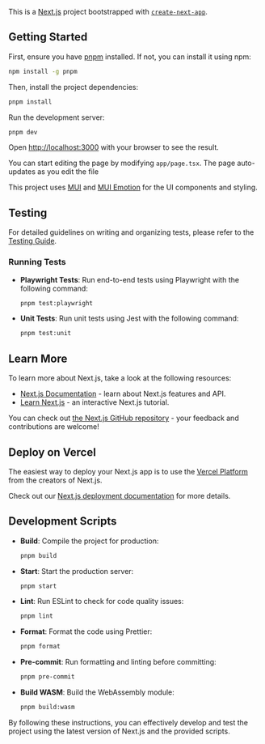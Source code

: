 This is a [Next.js](https://nextjs.org) project bootstrapped with [`create-next-app`](https://nextjs.org/docs/app/api-reference/cli/create-next-app).

## Getting Started

First, ensure you have [pnpm](https://pnpm.io/) installed. If not, you can install it using npm:

```bash
npm install -g pnpm
```

Then, install the project dependencies:

```bash
pnpm install
```

Run the development server:

```bash
pnpm dev
```

Open [http://localhost:3000](http://localhost:3000) with your browser to see the result.

You can start editing the page by modifying `app/page.tsx`. The page auto-updates as you edit the file

This project uses [MUI](https://mui.com/) and [MUI Emotion](https://mui.com/material-ui/react-emotion/) for the UI components and styling.

## Testing

For detailed guidelines on writing and organizing tests, please refer to the [Testing Guide](./TESTING.md).

### Running Tests

- **Playwright Tests**: Run end-to-end tests using Playwright with the following command:

  ```bash
  pnpm test:playwright
  ```

- **Unit Tests**: Run unit tests using Jest with the following command:

  ```bash
  pnpm test:unit
  ```

## Learn More

To learn more about Next.js, take a look at the following resources:

- [Next.js Documentation](https://nextjs.org/docs) - learn about Next.js features and API.
- [Learn Next.js](https://nextjs.org/learn) - an interactive Next.js tutorial.

You can check out [the Next.js GitHub repository](https://github.com/vercel/next.js) - your feedback and contributions are welcome!

## Deploy on Vercel

The easiest way to deploy your Next.js app is to use the [Vercel Platform](https://vercel.com/new?utm_medium=default-template&filter=next.js&utm_source=create-next-app&utm_campaign=create-next-app-readme) from the creators of Next.js.

Check out our [Next.js deployment documentation](https://nextjs.org/docs/app/building-your-application/deploying) for more details.

## Development Scripts

- **Build**: Compile the project for production:

  ```bash
  pnpm build
  ```

- **Start**: Start the production server:

  ```bash
  pnpm start
  ```

- **Lint**: Run ESLint to check for code quality issues:

  ```bash
  pnpm lint
  ```

- **Format**: Format the code using Prettier:

  ```bash
  pnpm format
  ```

- **Pre-commit**: Run formatting and linting before committing:

  ```bash
  pnpm pre-commit
  ```

- **Build WASM**: Build the WebAssembly module:

  ```bash
  pnpm build:wasm
  ```

By following these instructions, you can effectively develop and test the project using the latest version of Next.js and the provided scripts.
